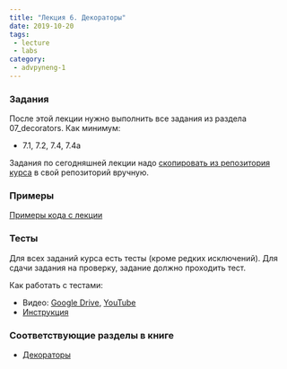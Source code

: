 ```yaml
---
title: "Лекция 6. Декораторы"
date: 2019-10-20
tags:
 - lecture
 - labs
category:
 - advpyneng-1
---
```


### Задания

После этой лекции нужно выполнить все задания из раздела 07_decorators.
Как минимум:

* 7.1, 7.2, 7.4, 7.4a

Задания по сегодняшней лекции надо [скопировать из репозитория курса](https://github.com/pyneng/advpyneng-online-oct-nov-2019/tree/master/exercises) в свой репозиторий вручную.


### Примеры

[Примеры кода с лекции](https://github.com/pyneng/advpyneng-online-oct-nov-2019/tree/master/examples/)

### Тесты

Для всех заданий курса есть тесты (кроме редких исключений). Для сдачи задания на проверку,
задание должно проходить тест.

Как работать с тестами:

* Видео: [Google Drive](https://drive.google.com/open?id=1Zz1-7hwIO8LJFAXeFAuK0k7OvH7RODVm), [YouTube](https://youtu.be/R8vWoJ13MFM)
* [Инструкция](https://advpyneng.github.io/docs/pytest/)


### Соответствующие разделы в книге

* [Декораторы](https://pyneng2.readthedocs.io/en/latest/book/07_decorators/index.html)


